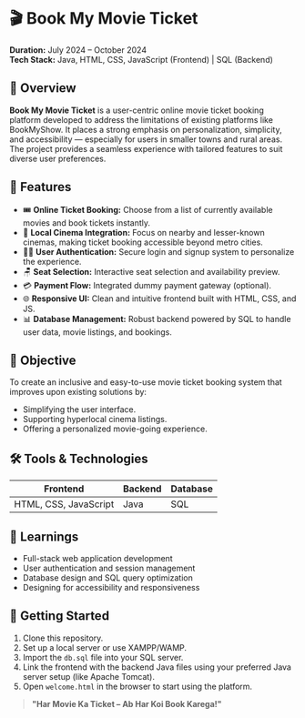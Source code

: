 # 🎬 Book My Movie Ticket

**Duration:** July 2024 – October 2024  
**Tech Stack:** Java, HTML, CSS, JavaScript (Frontend) | SQL (Backend)

## 📌 Overview

**Book My Movie Ticket** is a user-centric online movie ticket booking platform developed to address the limitations of existing platforms like BookMyShow. It places a strong emphasis on personalization, simplicity, and accessibility — especially for users in smaller towns and rural areas. The project provides a seamless experience with tailored features to suit diverse user preferences.

## 🚀 Features

- 🎟️ **Online Ticket Booking:** Choose from a list of currently available movies and book tickets instantly.
- 📍 **Local Cinema Integration:** Focus on nearby and lesser-known cinemas, making ticket booking accessible beyond metro cities.
- 🧑‍💼 **User Authentication:** Secure login and signup system to personalize the experience.
- 🪑 **Seat Selection:** Interactive seat selection and availability preview.
- 💳 **Payment Flow:** Integrated dummy payment gateway (optional).
- 🌐 **Responsive UI:** Clean and intuitive frontend built with HTML, CSS, and JS.
- 📊 **Database Management:** Robust backend powered by SQL to handle user data, movie listings, and bookings.

## 🎯 Objective

To create an inclusive and easy-to-use movie ticket booking system that improves upon existing solutions by:
- Simplifying the user interface.
- Supporting hyperlocal cinema listings.
- Offering a personalized movie-going experience.

## 🛠️ Tools & Technologies

| Frontend | Backend | Database |
|----------|---------|----------|
| HTML, CSS, JavaScript | Java | SQL |


## 🧠 Learnings

- Full-stack web application development
- User authentication and session management
- Database design and SQL query optimization
- Designing for accessibility and responsiveness

## 🏁 Getting Started

1. Clone this repository.
2. Set up a local server or use XAMPP/WAMP.
3. Import the `db.sql` file into your SQL server.
4. Link the frontend with the backend Java files using your preferred Java server setup (like Apache Tomcat).
5. Open `welcome.html` in the browser to start using the platform.

> **"Har Movie Ka Ticket – Ab Har Koi Book Karega!"**

